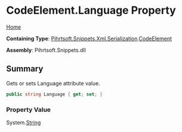 # CodeElement\.Language Property

[Home](../../../../../../README.md)

**Containing Type**: [Pihrtsoft.Snippets.Xml.Serialization](../../README.md)\.[CodeElement](../README.md)

**Assembly**: Pihrtsoft\.Snippets\.dll

## Summary

Gets or sets Language attribute value\.

```csharp
public string Language { get; set; }
```

### Property Value

System\.[String](https://docs.microsoft.com/en-us/dotnet/api/system.string)

